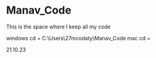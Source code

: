 # Manav_Code


This is the space where I keep all my code

windows cd = C:\Users\27mcodaty\Manav_Code
mac cd = 

21.10.23